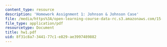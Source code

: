 ```yaml
---
content_type: resource
description: 'Homework Assignment 1: Johnson & Johnson Case'
file: /media/https%3A/open-learning-course-data-rc.s3.amazonaws.com/15-565j-integrating-esystems-global-information-systems-spring-2002/8f31c8a7344177c1e829ae3997489882_hw1.pdf
file_type: application/pdf
resourcetype: Document
title: hw1.pdf
uid: 8f31c8a7-3441-77c1-e829-ae3997489882
---
```

